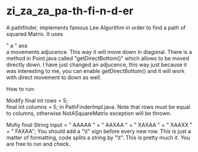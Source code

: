 zi_za_za_pa-th-fi-n-d-er
========================

A pathfinder, implements famous Lee Algorithm in order to find a path of squared Matrix. It uses 

   " a "
    axa   
     a   movements adjucence. This way it will move down in diagonal. There is a method in Point.java called "getDirectBottom()" which allows to be moved directly down. I have just changed an adjucence, this way just because it was interesting to me, you can enable getDirectBottom() and it will work with direct movement to down as well.
     

How to run:

Modify final int rows = 5;   
		   final int columns = 5; in PathFinderImpl.java. Note that rows must be equal to columns, otherwise NotASquareMatrix exception will be thrown.
		   
Mofiy  final String input = "    AAAAA " +
							 "	  AAXAA " +
							 "	  XAXAA " +
							 "	  XAAXX " +
							 "	  FAXAA";  You should add a "\t" sign before every new row. This is just a matter of formatting, code splits a string by "\t". This is pretty much it. You are free to run and check.
							
     
